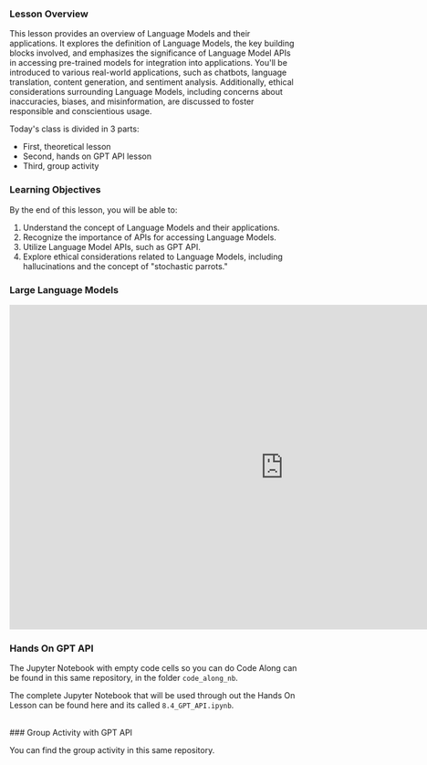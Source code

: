 <!-- # Intro to LLMs -->

<br />
<br />

### Lesson Overview

This lesson provides an overview of Language Models and their applications. It explores the definition of Language Models, the key building blocks involved, and emphasizes the significance of Language Model APIs in accessing pre-trained models for integration into applications. You'll be introduced to various real-world applications, such as chatbots, language translation, content generation, and sentiment analysis. Additionally, ethical considerations surrounding Language Models, including concerns about inaccuracies, biases, and misinformation, are discussed to foster responsible and conscientious usage.

Today's class is divided in 3 parts:

- First, theoretical lesson
- Second, hands on GPT API lesson
- Third, group activity


### Learning Objectives

By the end of this lesson, you will be able to:

1. Understand the concept of Language Models and their applications.
2. Recognize the importance of APIs for accessing Language Models.
3. Utilize Language Model APIs, such as GPT API.
4. Explore ethical considerations related to Language Models, including hallucinations and the concept of "stochastic parrots."



### Large Language Models

<iframe src="https://docs.google.com/presentation/d/1ueZGIr1stT9NxJDLEHpkT8lTeVB-SBbFRK7THcwEFE0/embed?start=false&loop=false&delayms=3000" frameborder="0" width="960" height="569" allowfullscreen="true" mozallowfullscreen="true" webkitallowfullscreen="true"></iframe>

### Hands On GPT API

The Jupyter Notebook with empty code cells so you can do Code Along can be found in this same repository, in the folder `code_along_nb`.

The complete Jupyter Notebook that will be used through out the Hands On Lesson can be found here and its called `8.4_GPT_API.ipynb`.

<br />
### Group Activity with GPT API

You can find the group activity in this same repository.